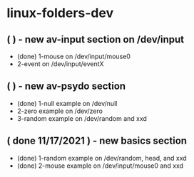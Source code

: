 # linux-folders-dev

## (  ) - new av-input section on /dev/input
* (done) 1-mouse on /dev/input/mouse0
* 2-event on /dev/input/eventX

## (  ) - new av-psydo section
* (done) 1-null example on /dev/null
* 2-zero example on /dev/zero
* 3-random example on /dev/random and xxd

## ( done 11/17/2021 ) - new basics section
* (done) 1-random example on /dev/random, head, and xxd
* (done) 2-mouse example on /dev/input/mouse0 and xxd

